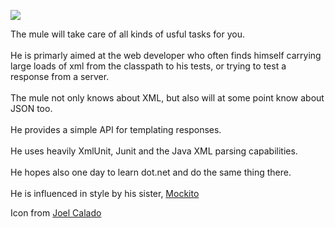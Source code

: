 <a href='http://www.cocktailtimes.com/vodka/moscowmule.shtml'><img src='http://www.cocktailtimes.com/vodka/top_moscow_mule.jpg' /></a>
<div>
The mule will take care of all kinds of usful tasks for you.<br>
<br>
He is primarly aimed at the web developer who often finds himself carrying large loads of xml from the classpath to his tests, or trying to test a response from a server.<br>
<br>
The mule not only knows about XML, but also will at some point know about JSON too.<br>
<br>
He provides a simple API for templating responses.<br>
<br>
He uses heavily XmlUnit, Junit and the Java XML parsing capabilities.<br>
<br>
He hopes also one day to learn dot.net and do the same thing there.<br>
<br>
He is influenced in style by his sister, <a href='http://mockito.org'>Mockito</a>
</div>


Icon from <a href='http://joelcalado.deviantart.com/art/eMule-aMule-104145516'>Joel Calado</a>